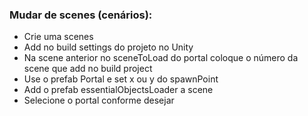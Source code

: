 ### Mudar de scenes (cenários):
* Crie uma scenes
* Add no build settings do projeto no Unity
* Na scene anterior no sceneToLoad do portal coloque o número da scene que add no build project
* Use o prefab Portal e set x ou y do spawnPoint
* Add o prefab essentialObjectsLoader a scene
* Selecione o portal conforme desejar